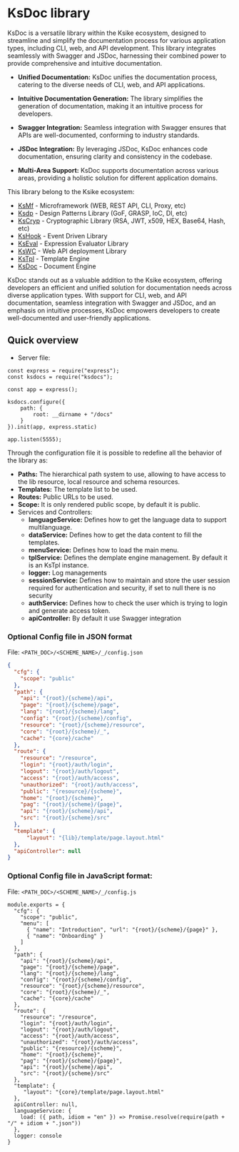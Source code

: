 # KsDoc library 
KsDoc is a versatile library within the Ksike ecosystem, designed to streamline and simplify the documentation process for various application types, including CLI, web, and API development. This library integrates seamlessly with Swagger and JSDoc, harnessing their combined power to provide comprehensive and intuitive documentation.

- **Unified Documentation:** KsDoc unifies the documentation process, catering to the diverse needs of CLI, web, and API applications.

- **Intuitive Documentation Generation:** The library simplifies the generation of documentation, making it an intuitive process for developers.

- **Swagger Integration:** Seamless integration with Swagger ensures that APIs are well-documented, conforming to industry standards.

- **JSDoc Integration:** By leveraging JSDoc, KsDoc enhances code documentation, ensuring clarity and consistency in the codebase.

- **Multi-Area Support:** KsDoc supports documentation across various areas, providing a holistic solution for different application domains.

This library belong to the Ksike ecosystem:
- [KsMf](https://www.npmjs.com/package/ksmf) - Microframework (WEB, REST API, CLI, Proxy, etc)
- [Ksdp](https://www.npmjs.com/package/ksdp) - Design Patterns Library (GoF, GRASP, IoC, DI, etc)
- [KsCryp](https://www.npmjs.com/package/kscryp) - Cryptographic Library (RSA, JWT, x509, HEX, Base64, Hash, etc) 
- [KsHook](https://www.npmjs.com/package/kshook) - Event Driven Library
- [KsEval](https://www.npmjs.com/package/kseval) - Expression Evaluator Library 
- [KsWC](https://www.npmjs.com/package/kswc) - Web API deployment Library
- [KsTpl](https://www.npmjs.com/package/kstpl) - Template Engine
- [KsDoc](https://www.npmjs.com/package/ksdocs) - Document Engine

KsDoc stands out as a valuable addition to the Ksike ecosystem, offering developers an efficient and unified solution for documentation needs across diverse application types. With support for CLI, web, and API documentation, seamless integration with Swagger and JSDoc, and an emphasis on intuitive processes, KsDoc empowers developers to create well-documented and user-friendly applications.


## Quick overview

- Server file:
```Js
const express = require("express");
const ksdocs = require("ksdocs");

const app = express();

ksdocs.configure({
    path: {
        root: __dirname + "/docs"
    }
}).init(app, express.static)

app.listen(5555);
```

Through the configuration file it is possible to redefine all the behavior of the library as: 
- **Paths:** The hierarchical path system to use, allowing to have access to the lib resource, local resource and schema resources.
- **Templates:** The template list to be used. 
- **Routes:** Public URLs to be used.
- **Scope:** It is only rendered public scope, by default it is public.
- Services and Controllers:
    * **languageService:** Defines how to get the language data to support multilanguage. 
    * **dataService:** Defines how to get the data content to fill the templates.
    * **menuService:** Defines how to load the main menu.
    * **tplService:** Defines the demplate engine management. By default it is an KsTpl instance.
    * **logger:** Log managements
    * **sessionService:** Defines how to maintain and store the user session required for authentication and security, if set to null there is no security
    * **authService:** Defines how to check the user which is trying to login and generate access token.
    * **apiController:** By default it use Swagger integration 


### Optional Config file in JSON format

File: ```<PATH_DOC>/<SCHEME_NAME>/_/config.json ```
```Json
{
  "cfg": {
    "scope": "public"
  },
  "path": {
    "api": "{root}/{scheme}/api",
    "page": "{root}/{scheme}/page",
    "lang": "{root}/{scheme}/lang",
    "config": "{root}/{scheme}/config",
    "resource": "{root}/{scheme}/resource",
    "core": "{root}/{scheme}/_",
    "cache": "{core}/cache"
  },
  "route": {
    "resource": "/resource",
    "login": "{root}/auth/login",
    "logout": "{root}/auth/logout",
    "access": "{root}/auth/access",
    "unauthorized": "{root}/auth/access",
    "public": "{resource}/{scheme}",
    "home": "{root}/{scheme}",
    "pag": "{root}/{scheme}/{page}",
    "api": "{root}/{scheme}/api",
    "src": "{root}/{scheme}/src"
  },
  "template": {
	  "layout": "{lib}/template/page.layout.html"
  },
  "apiController": null
}
```


### Optional Config file in JavaScript format:

File: ```<PATH_DOC>/<SCHEME_NAME>/_/config.js ```
```Js
module.exports = {
  "cfg": {
    "scope": "public",
    "menu": [
      { "name": "Introduction", "url": "{root}/{scheme}/{page}" },
      { "name": "Onboarding" }
    ]
  },
  "path": {
    "api": "{root}/{scheme}/api",
    "page": "{root}/{scheme}/page",
    "lang": "{root}/{scheme}/lang",
    "config": "{root}/{scheme}/config",
    "resource": "{root}/{scheme}/resource",
    "core": "{root}/{scheme}/_",
    "cache": "{core}/cache"
  },
  "route": {
    "resource": "/resource",
    "login": "{root}/auth/login",
    "logout": "{root}/auth/logout",
    "access": "{root}/auth/access",
    "unauthorized": "{root}/auth/access",
    "public": "{resource}/{scheme}",
    "home": "{root}/{scheme}",
    "pag": "{root}/{scheme}/{page}",
    "api": "{root}/{scheme}/api",
    "src": "{root}/{scheme}/src"
  },
  "template": {
	 "layout": "{core}/template/page.layout.html"
  },
  apiController: null,
  languageService: {
    load: ({ path, idiom = "en" }) => Promise.resolve(require(path + "/" + idiom + ".json"))
  },
  logger: console
}
```

